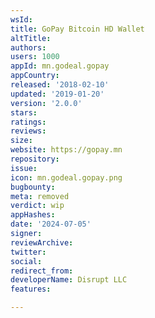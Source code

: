```yaml
---
wsId: 
title: GoPay Bitcoin HD Wallet
altTitle: 
authors: 
users: 1000
appId: mn.godeal.gopay
appCountry: 
released: '2018-02-10'
updated: '2019-01-20'
version: '2.0.0'
stars: 
ratings: 
reviews: 
size: 
website: https://gopay.mn
repository: 
issue: 
icon: mn.godeal.gopay.png
bugbounty: 
meta: removed
verdict: wip
appHashes: 
date: '2024-07-05'
signer: 
reviewArchive: 
twitter: 
social: 
redirect_from: 
developerName: Disrupt LLC
features: 

---
```


